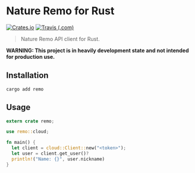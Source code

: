 # Nature Remo for Rust

[![Crates.io](https://img.shields.io/crates/v/remo)](https://crates.io/crates/remo)
[![Travis (.com)](https://img.shields.io/travis/com/uetchy/nature-remo-rs)](https://travis-ci.com/uetchy/nature-remo-rs)

> Nature Remo API client for Rust.

**WARNING: This project is in heavily development state and not intended for production use.**

## Installation

```
cargo add remo
```

## Usage

```rust
extern crate remo;

use remo::cloud;

fn main() {
  let client = cloud::Client::new("<token>");
  let user = client.get_user()?
  println!("Name: {}", user.nickname)
}
```
